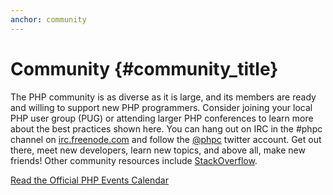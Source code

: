 ```yaml
---
anchor: community
---
```


# Community {#community_title}

The PHP community is as diverse as it is large, and its members are ready and willing to support new PHP programmers.
Consider joining your local PHP user group (PUG) or attending larger PHP conferences to learn more about the best
practices shown here. You can hang out on IRC in the #phpc channel on [irc.freenode.com][php-irc] and follow the
[@phpc][phpc-twitter] twitter account. Get out there, meet new developers, learn new topics, and above all, make new
friends! Other community resources include [StackOverflow][php-so].

[Read the Official PHP Events Calendar][php-calendar]


[php-irc]: https://webchat.freenode.net/?channels=phpc
[phpc-twitter]: https://twitter.com/phpc
[php-so]: https://stackoverflow.com/questions/tagged/php
[php-calendar]: https://www.php.net/cal.php
